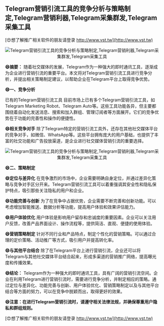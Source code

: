 ## **Telegram营销引流工具的竞争分析与策略制定,Telegram营销利器,Telegram采集群发,Telegram采集工具**

[😍想了解推广相关软件的朋友请登录 http://www.vst.tw](http://www.vst.tw)

 <center><img src="https://vst.tw/MP4/tuiguang/png/1.png" alt="Telegram营销引流工具的竞争分析与策略制定,Telegram营销利器,Telegram采集群发,Telegram采集工具"></center>

**😄摘要：**
随着社交媒体的发展，Telegram作为一种强大的即时通讯工具，逐渐成为企业进行营销引流的重要平台。本文将对Telegram营销引流工具进行竞争分析，并提出相关策略制定建议，以帮助企业在Telegram平台上取得竞争优势。

**😄一、竞争分析**

已有的Telegram营销引流工具
目前市场上已有多个Telegram营销引流工具，如Telegram Marketing Robot、Telegram Auto等。这些工具功能各异，但主要都围绕着自动化发送消息、搜索和加入群组、管理订阅者等方面展开。它们的竞争优势在于功能的完善性和操作的便捷性。

**😄相关竞争对手**
除了Telegram特定的营销引流工具外，还存在其他社交媒体平台的竞争对手，如微信、WhatsApp等。这些平台拥有庞大的用户基础，也提供了丰富的社交功能和广告投放渠道，是企业进行社交媒体营销引流的重要选择。

 <center><img src="https://vst.tw/MP4/tuiguang/png/0.png" alt="Telegram营销引流工具的竞争分析与策略制定,Telegram营销利器,Telegram采集群发,Telegram采集工具"></center>

**😄二、策略制定**

**😄定位与差异化**
在竞争激烈的市场中，企业需要明确自身定位，并通过差异化策略与竞争对手区分开来。Telegram营销引流工具可以着重强调其安全性和隐私保护特点，吸引那些关注隐私的用户和企业。

**😄功能完善与创新**
为了在竞争中占据优势，企业需要不断完善和创新功能。可以考虑增加智能推送、数据分析等功能，提高用户体验和效果评估能力。

**😄用户体验优化**
用户体验是影响用户留存和忠诚度的重要因素。企业可以关注用户反馈，改善产品界面设计、操作流程等，提供简洁、直观、便捷的使用体验。

**😄营销策略制定**
针对不同行业和产品特点，制定个性化的营销策略。可以通过合理的定价策略、活动推广等方式，吸引用户并提高转化率。

**😄与其他平台结合**
除了在Telegram平台上进行营销引流，企业还可以将Telegram与其他社交媒体平台结合起来，形成多渠道的营销推广网络，提高曝光度和传播效果。

**😄结论：**
Telegram作为一种强大的即时通讯工具，具有广阔的营销引流空间。企业在利用Telegram进行营销引流时，需要进行竞争分析，并制定相应的策略。通过定位与差异化、功能完善与创新、用户体验优化、营销策略制定以及与其他平台结合等方面的努力，可以在竞争中脱颖而出，取得更好的效果。

**😄注意：在进行Telegram营销引流时，请遵守相关法律法规，并确保尊重用户隐私和群组规则。**

[😍想了解推广相关软件的朋友请登录 http://www.vst.tw](http://www.vst.tw)



